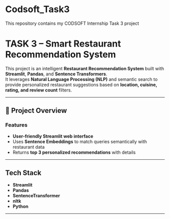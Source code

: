 # Codsoft_Task3
This repository contains my CODSOFT Internship Task 3 project
# TASK 3 – Smart Restaurant Recommendation System

This project is an intelligent **Restaurant Recommendation System** built with **Streamlit**, **Pandas**, and **Sentence Transformers**.  
It leverages **Natural Language Processing (NLP)** and semantic search to provide personalized restaurant suggestions based on **location, cuisine, rating, and review count** filters.

---

## 📌 Project Overview

### Features
- **User-friendly Streamlit web interface**  
- Uses **Sentence Embeddings** to match queries semantically with restaurant data  
- Returns **top 3 personalized recommendations** with details  

---

## Tech Stack
- **Streamlit**  
- **Pandas**  
- **SentenceTransformer** 
- **nltk**   
- **Python**  

---

